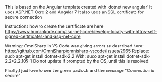 This is based on the Angular template created with 'dotnet new angular'
It uses ASP.NET Core 2 and Angular 7
It also uses an SSL certificate for secure connection

Instructions how to create the certificate are here 
https://www.humankode.com/asp-net-core/develop-locally-with-https-self-signed-certificates-and-asp-net-core

Warning: 
OmniSharp in VS Code was giving errors as described here:
https://github.com/OmniSharp/omnisharp-vscode/issues/2965
Replace: sudo apt-get install dotnet-sdk-2.2 
With: sudo apt-get install dotnet-sdk-2.2=2.2.105-1
Do not update if prompted by the OS, until this is resolved!

Finally,I just love to see the green padlock and the message "Connection is secure"
